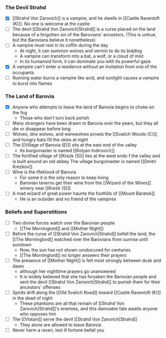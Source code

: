### The Devil Strahd
- [x] [[Strahd Von Zarovich]] is a vampire, and he dwells in [[Castle Ravenloft (K)]]. No one is welcome at the castle
- [ ] The devil [[Strahd Von Zarovich|Strahd]] is a curse placed on the land because of a forgotten sin of the Barovians' ancestors. (This is untrue, but the Barovians believe it nonetheless)
- [ ] A vampire must rest in its coffin during the day
	- At night, it can summon wolves and vermin to do its bidding
	- A vampire can transform into a bat, a wolf, or a cloud of mist
	- In its humanoid form, it can dominate you with its powerful gaze
- [x] A vampire can't enter a residence without an invitation from one of the occupants
- [ ] Running water burns a vampire like acid, and sunlight causes a vampire to burst into flames

### The Land of Barovia
- [x] Anyone who attempts to leave the land of Barovia begins to choke on the fog
	- Those who don't turn back perish
- [ ] Many strangers have been drawn to Barovia over the years, but they all die or disappear before long
- [ ] Wolves, dire wolves, and werewolves prowls the [[Svalich Woods (C)]], and hungry bats fill the skies at night
- [ ] The [[Village of Barovia (E)]] sits at the east end of the valley
	- Its burgomaster is named [[Kolyan Indirovich]]
- [ ] The fortified village of [[Krezk (S)]] lies at the west endo f the valley and is built around an old abbey
	 The village burgomaster is named [[Dmitri Krezkov]]
- [ ] Wine is the lifeblood of Barovia
	- For some it is the only reason to keep living
	- Barovian taverns get their wine from the [[Wizard of the Wines]] winery near [[Krezk (S)]]
- [ ] A mad wizard of great power haunts the foothills of [[Mount Baratok]]
	- He is an outsider and no friend of the vampires

### Beliefs and Superstitions
- [ ] Two divine forces watch over the Barovian people
	- [[The Morninglord]] and [[Mother Night]]
- [ ] Before the curse of [[Strahd Von Zarovich|Strahd]] befell the land, the [[The Morninglord]] watched over the Barovians from sunrise until sundown
	- Now, the sun has not shown unobscured for centuries
	- [[The Morninglord]] no longer answers their prayers
- [ ] The presence of [[Mother Night]] is felt most strongly between dusk and dawn
	- although her nighttime prayers go unanswered
	- It is widely believed that she has forsaken  the Barovian people and sent the devil [[Strahd Von Zarovich|Strahd]] to punish them for their ancestors' offenses
- [ ] Spirits drift along the [[Old Svalich Road]] toward [[Castle Ravenloft (K)]] in the dead of night
	- These phantoms are all that remain of [[Strahd Von Zarovich|Strahd]]'s enemies, and this damnable fate awaits anyone who opposes him
- [ ] The [[Vistani]] serve the devil [[Strahd Von Zarovich|Strahd]]
	- They alone are allowed to leave Barovia
- [ ] Never harm a raven, lest ill fortune befall you
